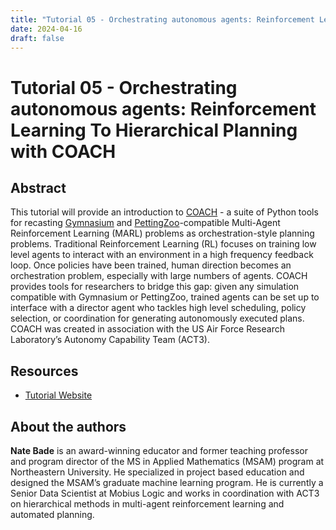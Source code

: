 ```yaml
---
title: "Tutorial 05 - Orchestrating autonomous agents: Reinforcement Learning To Hierarchical Planning with COACH"
date: 2024-04-16
draft: false
---
```

# Tutorial 05 - Orchestrating autonomous agents: Reinforcement Learning To Hierarchical Planning with COACH

## Abstract

This tutorial will provide an introduction to [COACH](https://github.com/act3-ace/coach) - a suite of Python tools for 
recasting [Gymnasium](https://gymnasium.farama.org/index.html) and 
[PettingZoo](https://pettingzoo.farama.org/index.html)-compatible Multi-Agent Reinforcement Learning (MARL) problems as 
orchestration-style planning problems. Traditional Reinforcement Learning (RL) focuses on training low level agents to
interact with an environment in a high frequency feedback loop. Once policies have been trained, human direction becomes 
an orchestration problem, especially with large numbers of agents. COACH provides tools for researchers to bridge this 
gap: given any simulation compatible with Gymnasium or PettingZoo, trained agents can be set up to interface with a 
director agent who tackles high level scheduling, policy selection, or coordination for generating autonomously executed 
plans. COACH was created in association with the US Air Force Research Laboratory’s Autonomy Capability Team (ACT3).

## Resources

- [Tutorial Website](https://github.com/act3-ace/coach/blob/main/docs/icaps.md)

## About the authors

**Nate Bade** is an award-winning educator and former teaching professor and program director of the MS in Applied 
Mathematics (MSAM) program at Northeastern University. He specialized in project based education and designed the
MSAM’s graduate machine learning program. He is currently a Senior Data Scientist at Mobius Logic and works in 
coordination with ACT3 on hierarchical methods in multi-agent reinforcement learning and automated planning.
